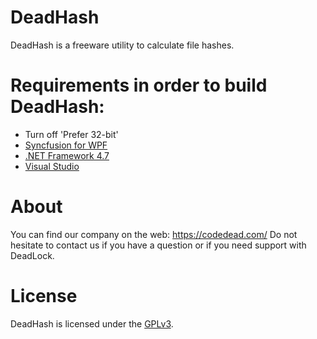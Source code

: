 # DeadHash
DeadHash is a freeware utility to calculate file hashes.

# Requirements in order to build DeadHash:

* Turn off 'Prefer 32-bit'
* [Syncfusion for WPF](https://www.syncfusion.com/products/communitylicense)
* [.NET Framework 4.7](https://www.microsoft.com/en-us/download/details.aspx?id=55170)
* [Visual Studio](https://visualstudio.com)

# About
You can find our company on the web: https://codedead.com/
Do not hesitate to contact us if you have a question or if you need support with DeadLock.

# License
DeadHash is licensed under the [GPLv3](https://www.gnu.org/licenses/gpl-3.0.nl.html).
